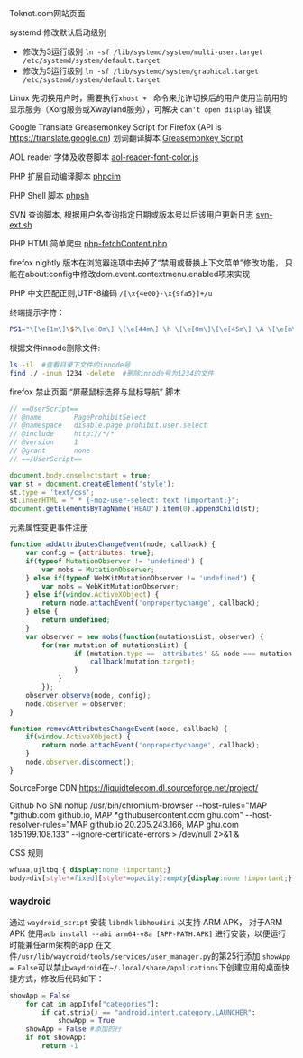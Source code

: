 Toknot.com网站页面

systemd 修改默认启动级别
 * 修改为3运行级别
  `ln -sf /lib/systemd/system/multi-user.target /etc/systemd/system/default.target`
 * 修改为5运行级别
  `ln -sf /lib/systemd/system/graphical.target /etc/systemd/system/default.target`

Linux 先切换用户时，需要执行`xhost + ` 命令来允许切换后的用户使用当前用的显示服务（Xorg服务或Xwayland服务），可解决 `can't open display` 错误

Google Translate Greasemonkey Script for Firefox (API is https://translate.google.cn) 划词翻译脚本
[Greasemonkey Script](http://toknot.com/download/google_translate_for_firefox.js)

AOL reader 字体及收卷脚本
[aol-reader-font-color.js](http://toknot.com/download/aol-reader-font-color.js)

PHP 扩展自动编译脚本
[phpcim](http://toknot.com/download/phpicm)

PHP Shell 脚本
[phpsh](http://toknot.com/download/phpsh)

SVN 查询脚本, 根据用户名查询指定日期或版本号以后该用户更新日志
[svn-ext.sh](http://toknot.com/download/svn-ext.sh)

PHP HTML简单爬虫
[php-fetchContent.php](http://toknot.com/download/fetchPage.php)

firefox nightly 版本在浏览器选项中去掉了“禁用或替换上下文菜单”修改功能，
只能在about:config中修改dom.event.contextmenu.enabled项来实现

PHP 中文匹配正则,UTF-8编码 `/[\x{4e00}-\x{9fa5}]+/u`

终端提示字符：
```bash
PS1="\[\e[1m\]\$?\[\e[0m\] \[\e[44m\] \h \[\e[0m\]\[\e[45m\] \A \[\e[m\]\[\e[42m\] \u \[\e[0m\]\[\e[46m\] \w \[\e[0m\] \[\e[1m\]\\$\[\e[0m\] "
```

根据文件innode删除文件:
```bash
ls -il  #查看目录下文件的innode号
find ./ -inum 1234 -delete  #删除innode号为1234的文件
```


firefox 禁止页面 “屏蔽鼠标选择与鼠标导航” 脚本
```javascript
// ==UserScript==
// @name        PageProhibitSelect
// @namespace   disable.page.prohibit.user.select
// @include     http://*/*
// @version     1
// @grant       none
// ==/UserScript==

document.body.onselectstart = true;
var st = document.createElement('style');
st.type = 'text/css';
st.innerHTML = " * {-moz-user-select: text !important;}";
document.getElementsByTagName('HEAD').item(0).appendChild(st);
```

元素属性变更事件注册
```javascript
function addAttributesChangeEvent(node, callback) {
    var config = {attributes: true};
    if(typeof MutationObserver != 'undefined') {
        var mobs = MutationObserver;
    } else if(typeof WebKitMutationObserver != 'undefined') {
        var mobs = WebKitMutationObserver;
    } else if(window.ActiveXObject) {
        return node.attachEvent('onpropertychange', callback);
    } else {
        return undefined;
    }
    var observer = new mobs(function(mutationsList, observer) {
        for(var mutation of mutationsList) {
                if (mutation.type == 'attributes' && node === mutation.target) {
                    callback(mutation.target);
                }
            }
        });
    observer.observe(node, config);
    node.observer = observer;
}

function removeAttributesChangeEvent(node, callback) {
    if(window.ActiveXObject) {
        return node.attachEvent('onpropertychange', callback);
    }
    node.observer.disconnect();
}
```

SourceForge CDN
https://liquidtelecom.dl.sourceforge.net/project/

Github No SNI
nohup /usr/bin/chromium-browser --host-rules="MAP *github.com github.io, MAP *githubusercontent.com ghu.com" --host-resolver-rules="MAP github.io 20.205.243.166, MAP ghu.com 185.199.108.133" --ignore-certificate-errors > /dev/null 2>&1 &


CSS 规则
```css
wfuaa,ujltbq { display:none !important;}
body>div[style*=fixed][style*=opacity]:empty{display:none !important;}
```

### waydroid
通过 `waydroid_script` 安装 `libndk` `libhoudini` 以支持 ARM APK，
对于ARM APK 使用`adb install --abi arm64-v8a [APP-PATH.APK]` 进行安装，以便运行时能兼任arm架构的app
在文件`/usr/lib/waydroid/tools/services/user_manager.py`的第25行添加 `showApp = False`可以禁止`waydroid`在`~/.local/share/applications`下创建应用的桌面快捷方式，修改后代码如下：
```python
showApp = False
    for cat in appInfo["categories"]:
        if cat.strip() == "android.intent.category.LAUNCHER":
            showApp = True
    showApp = False #添加的行
    if not showApp:
        return -1
```